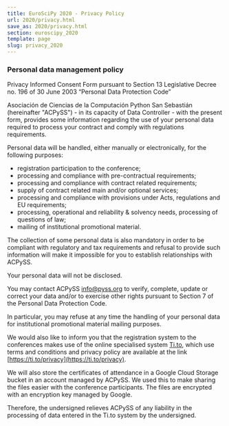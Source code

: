 ```yaml
---
title: EuroSciPy 2020 - Privacy Policy
url: 2020/privacy.html
save_as: 2020/privacy.html
section: euroscipy_2020
template: page
slug: privacy_2020
---
```


### Personal data management policy

Privacy Informed Consent Form
pursuant to Section 13 Legislative Decree no. 196 of 30 June 2003 “Personal Data Protection Code”

Asociación de Ciencias de la Computación Python San Sebastián (hereinafter "ACPySS") - in its capacity of Data Controller - with the present form, provides some information regarding the use of your personal data required to process your contract and
comply with regulations requirements.

Personal data will be handled, either manually or electronically, for the following purposes:

- registration participation to the conference;
- processing and compliance with pre-contractual requirements;
- processing and compliance with contract related requirements;
- supply of contract related main and/or optional services;
- processing and compliance with provisions under Acts, regulations and EU requirements;
- processing, operational and reliability & solvency needs, processing of questions of law;
- mailing of institutional promotional material.

The collection of some personal data is also mandatory in order to be compliant with regulatory and tax requirements and refusal to provide such information will make it impossible for you to establish relationships with ACPySS.

Your personal data will not be disclosed.

You may contact ACPySS [info@pyss.org](mailto:info@pyss.org) to verify, complete, update or correct your data and/or to exercise other rights pursuant to Section 7 of the Personal Data Protection Code.

In particular, you may refuse at any time the handling of your personal data for institutional promotional material mailing purposes.

We would also like to inform you that the registration system to the conferences makes use of the online specialised system [Ti.to](https://ti.to), which use terms and conditions and privacy policy are available at the link
[https://ti.to/privacy](https://ti.to/privacy).

We will also store the certificates of attendance in a Google Cloud Storage bucket
in an account managed by ACPySS.
We used this to make sharing the files easier with the conference participants.
The files are encrypted with an encryption key managed by Google.

Therefore, the undersigned relieves ACPySS of any liability in the processing of data entered in the Ti.to system by the undersigned.
